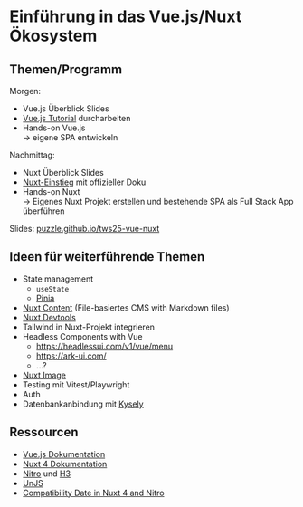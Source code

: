 # Einführung in das Vue.js/Nuxt Ökosystem

## Themen/Programm

Morgen:

- Vue.js Überblick Slides
- [Vue.js Tutorial](https://vuejs.org/tutorial/) durcharbeiten
- Hands-on Vue.js \
  → eigene SPA entwickeln

Nachmittag:

- Nuxt Überblick Slides
- [Nuxt-Einstieg](https://nuxt.com/docs/4.x/getting-started/introduction) mit offizieller Doku
- Hands-on Nuxt \
  → Eigenes Nuxt Projekt erstellen und bestehende SPA als Full Stack App überführen

Slides: [puzzle.github.io/tws25-vue-nuxt](https://puzzle.github.io/tws25-vue-nuxt/)

## Ideen für weiterführende Themen

- State management
  - `useState`
  - [Pinia](https://pinia.vuejs.org/ssr/nuxt.html)
- [Nuxt Content](https://content.nuxt.com/) (File-basiertes CMS with Markdown files)
- [Nuxt Devtools](https://devtools.nuxt.com/)
- Tailwind in Nuxt-Projekt integrieren
- Headless Components with Vue
  - https://headlessui.com/v1/vue/menu
  - https://ark-ui.com/
  - ...?
- [Nuxt Image](https://image.nuxt.com/)
- Testing mit Vitest/Playwright
- Auth
- Datenbankanbindung mit [Kysely](https://www.kysely.dev/)

## Ressourcen

- [Vue.js Dokumentation](https://vuejs.org/guide/introduction.html)
- [Nuxt 4 Dokumentation](https://nuxt.com/docs/4.x/getting-started/introduction)
- [Nitro](https://nitro.build/) und [H3](https://h3.dev/)
- [UnJS](https://unjs.io/)
- [Compatibility Date in Nuxt 4 and Nitro](https://www.youtube.com/watch?v=RqOPfhAWSl0)
